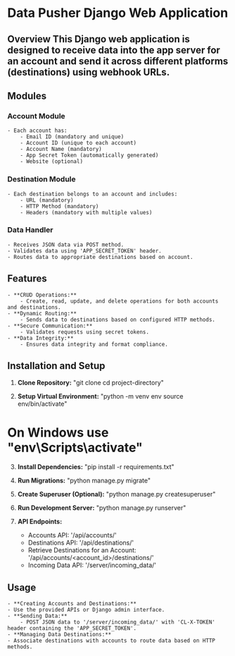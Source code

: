 # Data Pusher Django Web Application 

## Overview This Django web application is designed to receive data into the app server for an account and send it across different platforms (destinations) using webhook URLs. 

## Modules 

### Account Module 
	- Each account has: 
		- Email ID (mandatory and unique) 
		- Account ID (unique to each account) 
		- Account Name (mandatory) 
		- App Secret Token (automatically generated) 
		- Website (optional) 

### Destination Module 
	- Each destination belongs to an account and includes: 
		- URL (mandatory) 
		- HTTP Method (mandatory) 
		- Headers (mandatory with multiple values) 

### Data Handler 
	- Receives JSON data via POST method. 
	- Validates data using 'APP_SECRET_TOKEN' header. 
	- Routes data to appropriate destinations based on account. 

## Features 
	- **CRUD Operations:** 
		- Create, read, update, and delete operations for both accounts and destinations. 
	- **Dynamic Routing:** 
		- Sends data to destinations based on configured HTTP methods. 
	- **Secure Communication:** 
		- Validates requests using secret tokens. 
	- **Data Integrity:** 
		- Ensures data integrity and format compliance. 

## Installation and Setup 

1. **Clone Repository:** "git clone <repository-url> cd project-directory" 

2. **Setup Virtual Environment:** "python -m venv env source env/bin/activate"
# On Windows use "env\Scripts\activate" 

3. **Install Dependencies:** "pip install -r requirements.txt" 

4. **Run Migrations:** "python manage.py migrate" 

5. **Create Superuser (Optional):** "python manage.py createsuperuser" 

6. **Run Development Server:** "python manage.py runserver" 

7. **API Endpoints:** 
	- Accounts API: '/api/accounts/' 
	- Destinations API: '/api/destinations/' 
	- Retrieve Destinations for an Account: '/api/accounts/<account_id>/destinations/' 
	- Incoming Data API: '/server/incoming_data/' 

## Usage 
	- **Creating Accounts and Destinations:** 
	- Use the provided APIs or Django admin interface. 
	- **Sending Data:** 
		- POST JSON data to '/server/incoming_data/' with 'CL-X-TOKEN' header containing the 'APP_SECRET_TOKEN'.
	- **Managing Data Destinations:** 
	- Associate destinations with accounts to route data based on HTTP methods.